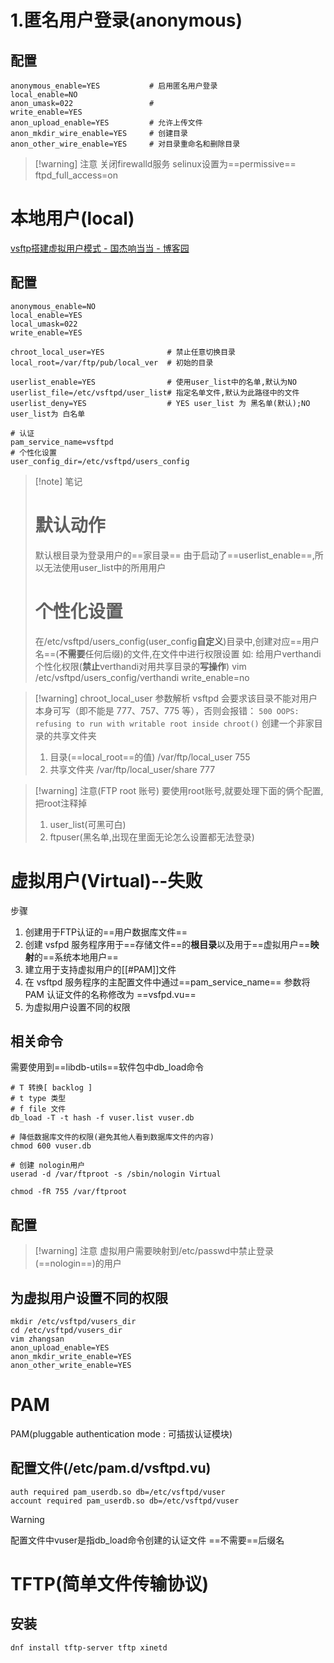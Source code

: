 # 1.匿名用户登录(anonymous)
## 配置
```shell
anonymous_enable=YES           # 启用匿名用户登录
local_enable=NO
anon_umask=022                 # 
write_enable=YES
anon_upload_enable=YES         # 允许上传文件
anon_mkdir_wire_enable=YES     # 创建目录
anon_other_wire_enable=YES     # 对目录重命名和删除目录
```
> [!warning] 注意
> 关闭firewalld服务
> selinux设置为==permissive==
> ftpd_full_access=on

# 本地用户(local)
[vsftp搭建虚拟用户模式 - 国杰响当当 - 博客园](https://www.cnblogs.com/luguojie/p/18589005)
## 配置
```shell
anonymous_enable=NO
local_enable=YES
local_umask=022
write_enable=YES

chroot_local_user=YES              # 禁止任意切换目录
local_root=/var/ftp/pub/local_ver  # 初始的目录

userlist_enable=YES                # 使用user_list中的名单,默认为NO
userlist_file=/etc/vsftpd/user_list# 指定名单文件,默认为此路径中的文件
userlist_deny=YES                  # YES user_list 为 黑名单(默认);NO user_list为 白名单

# 认证
pam_service_name=vsftpd
# 个性化设置
user_config_dir=/etc/vsftpd/users_config
```
> [!note] 笔记
> # 默认动作
> 默认根目录为登录用户的==家目录==
> 由于启动了==userlist_enable==,所以无法使用user_list中的所用用户
> # 个性化设置
> 在/etc/vsftpd/users_config(user_config**自定义**)目录中,创建对应==用户名==(**不需要**任何后缀)的文件,在文件中进行权限设置
> 如: 给用户verthandi个性化权限(**禁止**verthandi对用共享目录的**写操作**)
> vim /etc/vsftpd/users_config/verthandi
> write_enable=no



> [!warning] chroot_local_user 参数解析
> vsftpd 会要求该目录不能对用户本身可写（即不能是 777、757、775 等），否则会报错：
> `500 OOPS: refusing to run with writable root inside chroot()`
> 创建一个非家目录的共享文件夹
> 1. 目录(==local_root==的值)  /var/ftp/local_user 755
> 2. 共享文件夹             /var/ftp/local_user/share 777

> [!warning] 注意(FTP root 账号)
> 要使用root账号,就要处理下面的俩个配置,把root注释掉
> 1. user_list(可黑可白)
> 2. ftpuser(黑名单,出现在里面无论怎么设置都无法登录)

# 虚拟用户(Virtual)--失败
步骤
1. 创建用于FTP认证的==用户数据库文件==
2. 创建 vsfpd 服务程序用于==存储文件==的**根目录**以及用于==虚拟用户==**映射**的==系统本地用户==
3. 建立用于支持虚拟用户的[[#PAM]]文件
4. 在 vsftpd 服务程序的主配置文件中通过==pam_service_name== 参数将PAM 认证文件的名称修改为 ==vsfpd.vu==
5. 为虚拟用户设置不同的权限
## 相关命令
需要使用到==libdb-utils==软件包中db_load命令
```shell
# T 转换[ backlog ]
# t type 类型
# f file 文件
db_load -T -t hash -f vuser.list vuser.db

# 降低数据库文件的权限(避免其他人看到数据库文件的内容)
chmod 600 vuser.db

# 创建 nologin用户
userad -d /var/ftproot -s /sbin/nologin Virtual

chmod -fR 755 /var/ftproot
```
## 配置

> [!warning] 注意
> 虚拟用户需要映射到/etc/passwd中禁止登录(==nologin==)的用户

## 为虚拟用户设置不同的权限
```shell
mkdir /etc/vsftpd/vusers_dir
cd /etc/vsftpd/vusers_dir
vim zhangsan
anon_upload_enable=YES
anon_mkdir_write_enable=YES
anon_other_write_enable=YES
```

# PAM
PAM(pluggable authentication mode : 可插拔认证模块)
## 配置文件(/etc/pam.d/vsftpd.vu)
```shell
auth required pam_userdb.so db=/etc/vsftpd/vuser
account required pam_userdb.so db=/etc/vsftpd/vuser
```
> [!warning]
> 配置文件中vuser是指db_load命令创建的认证文件
> ==不需要==后缀名
# TFTP(简单文件传输协议)
## 安装
```shell
dnf install tftp-server tftp xinetd
```
